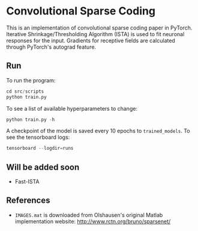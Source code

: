 # Convolutional Sparse Coding
This is an implementation of convolutional sparse coding paper in PyTorch. Iterative Shrinkage/Thresholding Algorithm 
(ISTA) is used to fit neuronal responses for the input. Gradients for receptive fields are calculated through PyTorch's autograd
feature. 

## Run
To run the program:
```python
cd src/scripts
python train.py 
```
To see a list of available hyperparameters to change:
```python
python train.py -h
```
A checkpoint of the model is saved every 10 epochs to `trained_models`. To see the tensorboard logs:
```python
tensorboard --logdir=runs
```

## Will be added soon
* Fast-ISTA

## References
* `IMAGES.mat` is downloaded from Olshausen's original Matlab implementation website: http://www.rctn.org/bruno/sparsenet/
